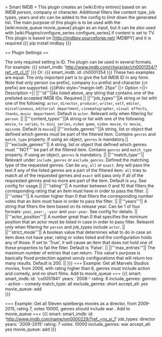 = Smart IMDB =
This plugin creates an [wiki:Entry entires] based on an IMDB person, company or character. Additional filters like content type, job types, years and etc can be added to the config to limit down the generated list.
The main purpose of this plugin is to be used with the [wiki:movie_queue movie_queue] plugin as an input, but it can be also used with [wiki:Plugins/configure_series configure_series] if content is set to TV.
This plugin is based on [http://imdbpy.sourceforge.net/ IMDBPY] and it is required {{{ pip install imdbpy }}}

== Plugin Settings ==

The only required setting is ID. The plugin can be used in several formats.
For example:
{{{
    smart_imdb: 'http://www.imdb.com/character/ch0001354/?ref_=tt_cl_t1'
}}}
Or:
{{{
    smart_imdb: 
      id: ch0001354
}}}
These two examples are equal. The only important part is to give the full IMDB ID in any form. Note that only person (`nm` prefix), company (`co` prefix) and character (`ch` prefix) are supported.
{{{#!div style="margin-left: 25px"
||= Option =||= Description =||
||'''id'''||As listed above, any string that contains one of the prelisted accepted IMDB IDs. Required.||
||'''job_types'''||A string or list with one of the following: `actor`, `director`, `producer`, `writer`, `self`, `editor`, `miscellaneous`, `editorial department`, `cinematographer`, `visual effects`, `thanks`, `music department`. Default is `actor`. Relevant only when filtering for `person`. ||
||'''content_types'''||A string or list with one of the following: `movie`, `tv series`, `tv mini series`, `video game`, `video movie`, `tv movie`, `episode`. Default is `movie`||
||'''include_genres'''||A string, list or object that defined which genres must be part of the filtered item. Contains `genres` and `match_type` property. If using an object, `genres` is mandatory.||
||'''exclude_genres'''|| A string, list or object that defined which genres must '''NOT''' be part of the filtered item. Contains `genres` and `match_type` property. If using an object, `genres` is mandatory. ||
||'''match_type'''|| Relevant under `include_genres` or `exclude_genres`. Defined the matching type of the requested genres. Can be `any`, `all` or `exact`. Any will pass the test if any of the listed genres are a part of 
the filtered item. `all` tries to match all of the requested gernes and `exact` will pass only if all of the requrested genres and no more are part of the item. Default is `any`. See config for usage.||
||'''rating'''|| A number between 0 and 10 that filters the corresponding rating that an item must have in order to pass the filter. ||
||'''votes'''|| A number higher than 0 that filters the corresponding number votes that an item must have in order to pass the filter. ||
||'''years'''|| A string that filters the item based on its release year. Can be 1 of four formats: `year`, `year-`, `-year` and `year-year`. See config for details. ||
||'''actor_position'''|| A number great than 0 that specifies the minimum position that an actor must be listed in case in order to pass filter. Releavnt only when filtering for `person` and job_types include `actor`. ||
||'''strict_mode'''|| A boolean value that determines what to do in case an item does not have year, rating or votes listed and the configuration holds any of those. If set to 'True', it will cause an item that does not hold one of these properties to fail the filter. Default is 'False'. ||
||'''max_entries'''|| The maximum number of entries that can return. This value's purpose is basically flood protection against unruly configurations that will return too many results. Default is 200. ||
}}}
=== Example: Get all Marvels Studios movies, from 2008, with rating higher than 6, genres must include action and comedy, and no short films. Add to movie_queue ===
{{{
    smart:
      smart_imdb:
        id: 'co0051941'
        years: '2008-'
        rating: 6
        include_genres:
          genres:
            - action
            - comedy
          match_type: all
        exclude_genres: short
      accept_all: yes
      movie_queue: add     
}}}

=== Example: Get all Steven spielbergs movies as a director, from 2009-2015, rating 7, votes 10000, genres should include war . Add to movie_queue ===
{{{
    smart:
      smart_imdb:
        id: 'http://www.imdb.com/name/nm0000229/?ref_=nv_sr_1'
        job_types: director
        years: '2009-2015'
        rating: 7
        votes: 10000
        include_genres: war
      accept_all: yes
      movie_queue: add
}}}

